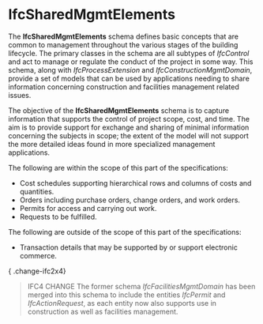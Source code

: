 IfcSharedMgmtElements
=====================

The **IfcSharedMgmtElements** schema defines basic concepts that are common to management throughout the various stages of the building lifecycle. The primary classes in the schema are all subtypes of _IfcControl_ and act to manage or regulate the conduct of the project in some way. This schema, along with _IfcProcessExtension_ and _IfcConstructionMgmtDomain_, provide a set of models that can be used by applications needing to share information concerning construction and facilities management related issues.

The objective of the **IfcSharedMgmtElements** schema is to capture information that supports the control of project scope, cost, and time. The aim is to provide support for exchange and sharing of minimal information concerning the subjects in scope; the extent of the model will not support the more detailed ideas found in more specialized management applications.

The following are within the scope of this part of the specifications:

* Cost schedules supporting hierarchical rows and columns of costs and quantities.
* Orders including purchase orders, change orders, and work orders.
* Permits for access and carrying out work.
* Requests to be fulfilled.

The following are outside of the scope of this part of the specifications:

* Transaction details that may be supported by or support electronic commerce.

{ .change-ifc2x4}
> IFC4 CHANGE The former schema _IfcFacilitiesMgmtDomain_ has been merged into this schema to include the entities _IfcPermit_ and _IfcActionRequest_, as each entity now also supports use in construction as well as facilities management.
